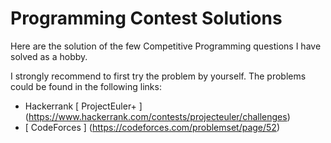 # Programming Contest Solutions

Here are the solution of the few Competitive Programming questions I have solved as a hobby.

I strongly recommend to first try the problem by yourself. The problems could be found in the following links:

* Hackerrank [ ProjectEuler+ ] (https://www.hackerrank.com/contests/projecteuler/challenges)
* [ CodeForces ] (https://codeforces.com/problemset/page/52)
